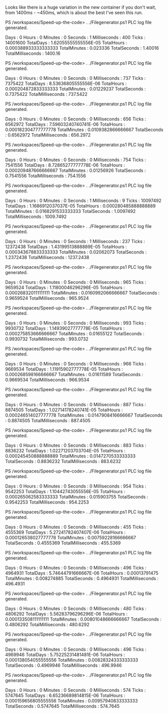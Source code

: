 Looks like there is a huge variation in the new container if you don't wait, from 1400ms - ~450ms, which is about the best I've seen this run. 



PS /workspaces/Speed-up-the-code> . ./Filegenerator.ps1
PLC log file generated.

Days              : 0
Hours             : 0
Minutes           : 0
Seconds           : 1
Milliseconds      : 400
Ticks             : 14001600
TotalDays         : 1.62055555555556E-05
TotalHours        : 0.000388933333333333
TotalMinutes      : 0.023336
TotalSeconds      : 1.40016
TotalMilliseconds : 1400.16

PS /workspaces/Speed-up-the-code> . ./Filegenerator.ps1
PLC log file generated.

Days              : 0
Hours             : 0
Minutes           : 0
Seconds           : 0
Milliseconds      : 737
Ticks             : 7375422
TotalDays         : 8.53636805555556E-06
TotalHours        : 0.000204872833333333
TotalMinutes      : 0.01229237
TotalSeconds      : 0.7375422
TotalMilliseconds : 737.5422

PS /workspaces/Speed-up-the-code> . ./Filegenerator.ps1
PLC log file generated.

Days              : 0
Hours             : 0
Minutes           : 0
Seconds           : 0
Milliseconds      : 656
Ticks             : 6562972
TotalDays         : 7.59603240740741E-06
TotalHours        : 0.000182304777777778
TotalMinutes      : 0.0109382866666667
TotalSeconds      : 0.6562972
TotalMilliseconds : 656.2972

PS /workspaces/Speed-up-the-code> . ./Filegenerator.ps1
PLC log file generated.

Days              : 0
Hours             : 0
Minutes           : 0
Seconds           : 0
Milliseconds      : 754
Ticks             : 7541556
TotalDays         : 8.72865277777778E-06
TotalHours        : 0.000209487666666667
TotalMinutes      : 0.01256926
TotalSeconds      : 0.7541556
TotalMilliseconds : 754.1556

PS /workspaces/Speed-up-the-code> . ./Filegenerator.ps1
PLC log file generated.

Days              : 0
Hours             : 0
Minutes           : 0
Seconds           : 1
Milliseconds      : 9
Ticks             : 10097492
TotalDays         : 1.1686912037037E-05
TotalHours        : 0.000280485888888889
TotalMinutes      : 0.0168291533333333
TotalSeconds      : 1.0097492
TotalMilliseconds : 1009.7492

PS /workspaces/Speed-up-the-code> . ./Filegenerator.ps1
PLC log file generated.

Days              : 0
Hours             : 0
Minutes           : 0
Seconds           : 1
Milliseconds      : 237
Ticks             : 12372438
TotalDays         : 1.43199513888889E-05
TotalHours        : 0.000343678833333333
TotalMinutes      : 0.02062073
TotalSeconds      : 1.2372438
TotalMilliseconds : 1237.2438

PS /workspaces/Speed-up-the-code> . ./Filegenerator.ps1
PLC log file generated.

Days              : 0
Hours             : 0
Minutes           : 0
Seconds           : 0
Milliseconds      : 965
Ticks             : 9659524
TotalDays         : 1.11800046296296E-05
TotalHours        : 0.000268320111111111
TotalMinutes      : 0.0160992066666667
TotalSeconds      : 0.9659524
TotalMilliseconds : 965.9524

PS /workspaces/Speed-up-the-code> . ./Filegenerator.ps1
PLC log file generated.

Days              : 0
Hours             : 0
Minutes           : 0
Seconds           : 0
Milliseconds      : 993
Ticks             : 9930732
TotalDays         : 1.14939027777778E-05
TotalHours        : 0.000275853666666667
TotalMinutes      : 0.01655122
TotalSeconds      : 0.9930732
TotalMilliseconds : 993.0732

PS /workspaces/Speed-up-the-code> . ./Filegenerator.ps1
PLC log file generated.

Days              : 0
Hours             : 0
Minutes           : 0
Seconds           : 0
Milliseconds      : 966
Ticks             : 9669534
TotalDays         : 1.11915902777778E-05
TotalHours        : 0.000268598166666667
TotalMinutes      : 0.01611589
TotalSeconds      : 0.9669534
TotalMilliseconds : 966.9534

PS /workspaces/Speed-up-the-code> . ./Filegenerator.ps1
PLC log file generated.

Days              : 0
Hours             : 0
Minutes           : 0
Seconds           : 0
Milliseconds      : 887
Ticks             : 8874505
TotalDays         : 1.02714178240741E-05
TotalHours        : 0.000246514027777778
TotalMinutes      : 0.0147908416666667
TotalSeconds      : 0.8874505
TotalMilliseconds : 887.4505

PS /workspaces/Speed-up-the-code> . ./Filegenerator.ps1
PLC log file generated.

Days              : 0
Hours             : 0
Minutes           : 0
Seconds           : 0
Milliseconds      : 883
Ticks             : 8836232
TotalDays         : 1.02271203703704E-05
TotalHours        : 0.000245450888888889
TotalMinutes      : 0.0147270533333333
TotalSeconds      : 0.8836232
TotalMilliseconds : 883.6232

PS /workspaces/Speed-up-the-code> . ./Filegenerator.ps1
PLC log file generated.

Days              : 0
Hours             : 0
Minutes           : 0
Seconds           : 0
Milliseconds      : 954
Ticks             : 9542253
TotalDays         : 1.10442743055556E-05
TotalHours        : 0.000265062583333333
TotalMinutes      : 0.015903755
TotalSeconds      : 0.9542253
TotalMilliseconds : 954.2253

PS /workspaces/Speed-up-the-code> . ./Filegenerator.ps1
PLC log file generated.

Days              : 0
Hours             : 0
Minutes           : 0
Seconds           : 0
Milliseconds      : 455
Ticks             : 4555369
TotalDays         : 5.27241782407407E-06
TotalHours        : 0.000126538027777778
TotalMinutes      : 0.00759228166666667
TotalSeconds      : 0.4555369
TotalMilliseconds : 455.5369

PS /workspaces/Speed-up-the-code> . ./Filegenerator.ps1
PLC log file generated.

Days              : 0
Hours             : 0
Minutes           : 0
Seconds           : 0
Milliseconds      : 496
Ticks             : 4964931
TotalDays         : 5.74644791666667E-06
TotalHours        : 0.00013791475
TotalMinutes      : 0.008274885
TotalSeconds      : 0.4964931
TotalMilliseconds : 496.4931

PS /workspaces/Speed-up-the-code> . ./Filegenerator.ps1
PLC log file generated.

Days              : 0
Hours             : 0
Minutes           : 0
Seconds           : 0
Milliseconds      : 480
Ticks             : 4806292
TotalDays         : 5.56283796296296E-06
TotalHours        : 0.000133508111111111
TotalMinutes      : 0.00801048666666667
TotalSeconds      : 0.4806292
TotalMilliseconds : 480.6292

PS /workspaces/Speed-up-the-code> . ./Filegenerator.ps1
PLC log file generated.

Days              : 0
Hours             : 0
Minutes           : 0
Seconds           : 0
Milliseconds      : 496
Ticks             : 4969946
TotalDays         : 5.75225231481481E-06
TotalHours        : 0.000138054055555556
TotalMinutes      : 0.00828324333333333
TotalSeconds      : 0.4969946
TotalMilliseconds : 496.9946

PS /workspaces/Speed-up-the-code> . ./Filegenerator.ps1
PLC log file generated.

Days              : 0
Hours             : 0
Minutes           : 0
Seconds           : 0
Milliseconds      : 574
Ticks             : 5747645
TotalDays         : 6.65236689814815E-06
TotalHours        : 0.000159656805555556
TotalMinutes      : 0.00957940833333333
TotalSeconds      : 0.5747645
TotalMilliseconds : 574.7645